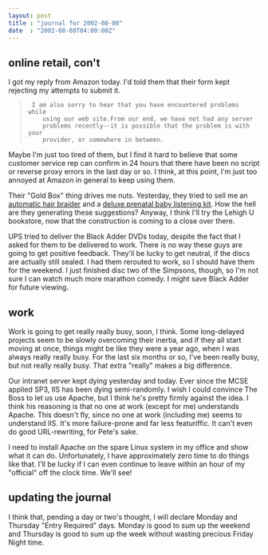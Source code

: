 ```yaml
---
layout: post
title : "journal for 2002-08-08"
date  : "2002-08-08T04:00:00Z"
---
```



## online retail, con't

I got my reply from Amazon today.  I'd told them that their form kept rejecting my attempts to submit it.

<blockquote>
<pre><code>	I am also sorry to hear that you have encountered problems while
	using our web site.From our end, we have not had any server
	problems recently--it is possible that the problem is with your
	provider, or somewhere in between.
</code></pre>

</blockquote>

Maybe I'm just too tired of them, but I find it hard to believe that some customer service rep can confirm in 24 hours that there have been no script or reverse proxy errors in the last day or so.  I think, at this point, I'm just too annoyed at Amazon in general to keep using them.  

Their "Gold Box" thing drives me nuts.  Yesterday, they tried to sell me an <a href='http://www.amazon.com/exec/obidos/tg/stores/detail/-/kitchen/B00005JJ8T'>automatic hair braider</a> and a <a href='http://www.amazon.com/exec/obidos/ASIN/b000056jhm'>deluxe prenatal baby listening kit</a>.  How the hell are they generating these suggestions? Anyway, I think I'll try the Lehigh U bookstore, now that the construction is coming to a close over there.

UPS tried to deliver the Black Adder DVDs today, despite the fact that I asked for them to be delivered to work.  There is no way these guys are going to get positive feedback.  They'll be lucky to get neutral, if the discs are actually still sealed.  I had them rerouted to work, so I should have them for the weekend.  I just finished disc two of the Simpsons, though, so I'm not sure I can watch much more marathon comedy.  I might save Black Adder for future viewing.

## work

Work is going to get really really busy, soon, I think.  Some long-delayed projects seem to be slowly overcoming their inertia, and if they all start moving at once, things might be like they were a year ago, when I was always really really busy.  For the last six months or so, I've been really busy, but not really really busy.  That extra "really" makes a big difference.

Our intranet server kept dying yesterday and today.  Ever since the MCSE applied SP3, IIS has been dying semi-randomly.  I wish I could convince The Boss to let us use Apache, but I think he's pretty firmly against the idea.  I think his reasoning is that no one at work (except for me) understands Apache. This doesn't fly, since no one at work (including me) seems to understand IIS. It's more failure-prone and far less featuriffic.  It can't even do good URL-rewriting, for Pete's sake.

I need to install Apache on the spare Linux system in my office and show what it can do.  Unfortunately, I have approximately zero time to do things like that.  I'll be lucky if I can even continue to leave within an hour of my "official" off the clock time.  We'll see!

## updating the journal

I think that, pending a day or two's thought, I will declare Monday and Thursday "Entry Required" days.  Monday is good to sum up the weekend and Thursday is good to sum up the week without wasting precious Friday Night time.

